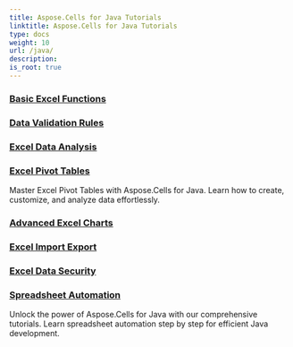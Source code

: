 ```yaml
---
title: Aspose.Cells for Java Tutorials
linktitle: Aspose.Cells for Java Tutorials
type: docs
weight: 10
url: /java/
description:
is_root: true
---
```


### [Basic Excel Functions](./basic-excel-functions/)

### [Data Validation Rules](./data-validation-rules/)

### [Excel Data Analysis](./excel-data-analysis/)

### [Excel Pivot Tables](./excel-pivot-tables/)
Master Excel Pivot Tables with Aspose.Cells for Java. Learn how to create, customize, and analyze data effortlessly.

### [Advanced Excel Charts](./advanced-excel-charts/)

### [Excel Import Export](./excel-import-export/)

### [Excel Data Security](./excel-data-security/)

### [Spreadsheet Automation](./spreadsheet-automation/)
Unlock the power of Aspose.Cells for Java with our comprehensive tutorials. Learn spreadsheet automation step by step for efficient Java development.